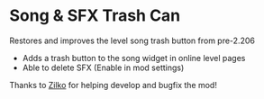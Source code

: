# <cg>Song & SFX Trash Can</c>
Restores and improves the level song trash button from pre-2.206

* Adds a trash button to the song widget in online level pages
* Able to delete SFX (Enable in mod settings)

Thanks to [Zilko](https://github.com/ZiLko) for helping develop and bugfix the mod!
